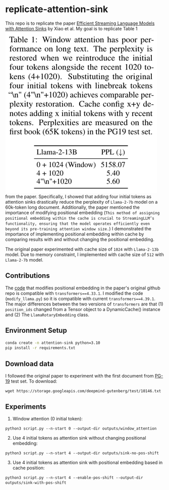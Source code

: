 # replicate-attention-sink
This repo is to replicate the paper [Efficient Streaming Language Models with Attention Sinks](https://arxiv.org/abs/2309.17453) by Xiao et al. My goal is to replicate Table 1 ![alt text](./images/table-1.png) from the paper. Specifically, I showed that adding four initial tokens as attention sinks drastically reduce the perplexity of `Llama-2-7b` model on a 60k-token long document. 
Additionally, the paper mentioned the importance of modifying positional embedding (`This method of assigning positional embedding within the cache is crucial to StreamingLLM’s functionality, ensuring that the model operates efficiently even beyond its pre-training attention window size.`) I demonstrated the importance of implementing positional embedding within cache by comparing results with and without changing the positional embedding.

The original paper experimented with cache size of `1024` with `Llama-2-13b` model. Due to memory constraint, I implemented with cache size of `512` with `Llama-2-7b` model. 

## Contributions
The [code](https://github.com/mit-han-lab/streaming-llm/blob/main/streaming_llm/pos_shift/modify_llama.py) that modifies positional embedding in the paper's original github repo is compatible with `transformers==4.33.1`. I modified the code (`modify_llama.py`) so it is compatible with current `transformers==4.39.1`. The major differences between the two versions of `transformers` are that (1) `position_ids` changed from a Tensor object to a DynamicCache() instance and (2) The `LlamaRotaryEmbedding` class.

## Environment Setup
```sh
conda create -n attention-sink python=3.10
pip install -r requirements.txt
```

## Download data
I followed the original paper to experiment with the first document from [PG-19](https://github.com/google-deepmind/pg19) test set.
To download:
```
wget https://storage.googleapis.com/deepmind-gutenberg/test/10146.txt
```

## Experiments
1. Window attention (0 initial token):
```
python3 script.py --n-start 0 --output-dir outputs/window_attention
```
2. Use 4 initial tokens as attention sink without changing positional embedding:
```
python3 script.py --n-start 4 --output-dir outputs/sink-no-pos-shift
```
3. Use 4 initial tokens as attention sink with positional embedding based in cache position:
```
python3 script.py --n-start 4 --enable-pos-shift --output-dir outputs/sink-with-pos-shift
```
